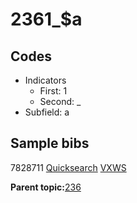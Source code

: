 # 2361\_$a

## Codes

-   Indicators
    -   First: 1
    -   Second: \_
-   Subfield: a

## Sample bibs

7828711 [Quicksearch](https://search.library.yale.edu/catalog/7828711) [VXWS](http://prodorbis.library.yale.edu:7014/vxws/GetHoldingsService?bibId=7828711)

**Parent topic:**[236](../../tags/236/236.md)

